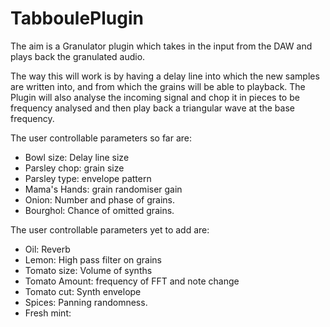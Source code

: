 # TabboulePlugin

The aim is a Granulator plugin which takes in the input from the DAW and plays
back the granulated audio.

The way this will work is by having a delay line into which the new samples
are written into, and from which the grains will be able to playback.
The Plugin will also analyse the incoming signal and chop it in pieces to be
frequency analysed and then play back a triangular wave at the base frequency.

The user controllable parameters so far are:
* Bowl size: Delay line size
* Parsley chop: grain size
* Parsley type: envelope pattern
* Mama's Hands: grain randomiser gain
* Onion: Number and phase of grains.
* Bourghol: Chance of omitted grains.

The user controllable parameters yet to add are:
* Oil: Reverb
* Lemon: High pass filter on grains
* Tomato size: Volume of synths
* Tomato Amount: frequency of FFT and note change
* Tomato cut: Synth envelope
* Spices: Panning randomness.
* Fresh mint:
